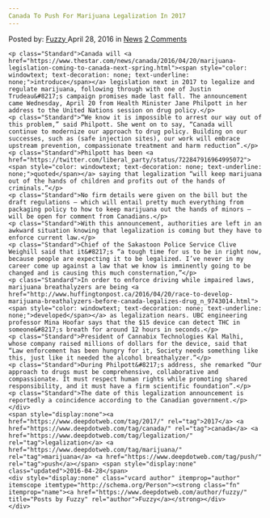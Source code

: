 ```yaml
---
Canada To Push For Marijuana Legalization In 2017
---
```

<article class="post-listing post-13900 post type-post status-publish format-standard hentry category-news tag-3676 tag-canada tag-legalization tag-marijuana tag-push">
    <div class="post-inner">
        <span>Posted by: <a href="https://www.deepdotweb.com/author/fuzzy/" title="">Fuzzy </a></span>
    <span>April 28, 2016</span>
    <span>in <a href="https://www.deepdotweb.com/category/news/" rel="category tag">News</a></span>
    <span><a href="https://www.deepdotweb.com/2016/04/28/canada-push-marijuana-legalization-2017/#comments">2 Comments</a></span>
    </p>
    <div class="clear"></div>
    
    <p class="Standard">Canada will <a href="https://www.thestar.com/news/canada/2016/04/20/marijuana-legislation-coming-to-canada-next-spring.html"><span style="color: windowtext; text-decoration: none; text-underline: none;">introduce</span></a> legislation next in 2017 to legalize and regulate marijuana, following through with one of Justin Trudeau&#8217;s campaign promises made last fall. The announcement came Wednesday, April 20 from Health Minister Jane Philpott in her address to the United Nations session on drug policy.</p>
    <p class="Standard">“We know it is impossible to arrest our way out of this problem,” said Philpott. She went on to say, “Canada will continue to modernize our approach to drug policy. Building on our successes, such as (safe injection sites), our work will embrace upstream prevention, compassionate treatment and harm reduction”.</p>
    <p class="Standard">Philpott has been <a href="https://twitter.com/liberal_party/status/722847916964995072"><span style="color: windowtext; text-decoration: none; text-underline: none;">quoted</span></a> saying that legalization “will keep marijuana out of the hands of children and profits out of the hands of criminals.”</p>
    <p class="Standard">No firm details were given on the bill but the draft regulations – which will entail pretty much everything from packaging policy to how to keep marijuana out the hands of minors – will be open for comment from Canadians.</p>
    <p class="Standard">With this announcement, authorities are left in an awkward situation knowing that legalization is coming but they have to enforce current law.</p>
    <p class="Standard">Chief of the Sakastoon Police Service Clive Weighill said that it&#8217;s “a tough time for us to be in right now, because people are expecting it to be legalized. I’ve never in my career come up against a law that we know is imminently going to be changed and is causing this much consternation,”</p>
    <p class="Standard">In order to enforce driving while impaired laws, marijuana breathalyzers are being <a href="http://www.huffingtonpost.ca/2016/04/20/race-to-develop-marijuana-breathalyzers-before-canada-legalizes-drug_n_9743014.html"><span style="color: windowtext; text-decoration: none; text-underline: none;">developed</span></a> as legalization nears. UBC engineering professor Mina Hoofar says that the $15 device can detect THC in someone&#8217;s breath for around 12 hours in seconds.</p>
    <p class="Standard">President of Cannabix Technologies Kal Malhi, whose company raised millions of dollars for the device, said that “Law enforcement has been hungry for it, Society needs something like this, just like it needed the alcohol breathalyzer.”</p>
    <p class="Standard">During Philpott&#8217;s address, she remarked “Our approach to drugs must be comprehensive, collaborative and compassionate. It must respect human rights while promoting shared responsibility, and it must have a firm scientific foundation”.</p>
    <p class="Standard">The date of this legalization announcement is reportedly a coincidence according to the Canadian government.</p>
    </div>
    <span style="display:none"><a href="https://www.deepdotweb.com/tag/2017/" rel="tag">2017</a> <a href="https://www.deepdotweb.com/tag/canada/" rel="tag">canada</a> <a href="https://www.deepdotweb.com/tag/legalization/" rel="tag">legalization</a> <a href="https://www.deepdotweb.com/tag/marijuana/" rel="tag">marijuana</a> <a href="https://www.deepdotweb.com/tag/push/" rel="tag">push</a></span> <span style="display:none" class="updated">2016-04-28</span>
    <div style="display:none" class="vcard author" itemprop="author" itemscope itemtype="http://schema.org/Person"><strong class="fn" itemprop="name"><a href="https://www.deepdotweb.com/author/fuzzy/" title="Posts by Fuzzy" rel="author">Fuzzy</a></strong></div>
    </div>
</article>

